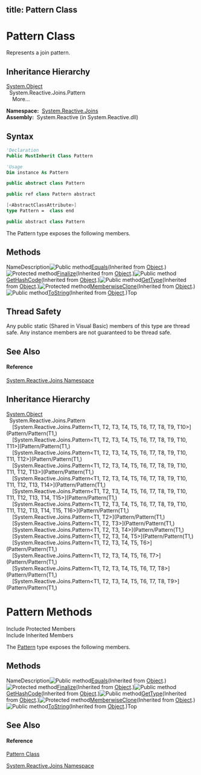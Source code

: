 title: Pattern Class
---
# Pattern Class

Represents a join pattern.

## Inheritance Hierarchy

[System.Object](https://msdn.microsoft.com/en-us/library/e5kfa45b)  
  System.Reactive.Joins.Pattern  
    More...

**Namespace:**  [System.Reactive.Joins](System.Reactive.Joins/System.Reactive.Joins)  
**Assembly:**  System.Reactive (in System.Reactive.dll)

## Syntax

```vb
'Declaration
Public MustInherit Class Pattern
```

```vb
'Usage
Dim instance As Pattern
```

```csharp
public abstract class Pattern
```

```c++
public ref class Pattern abstract
```

```fsharp
[<AbstractClassAttribute>]
type Pattern =  class end
```

```javascript
public abstract class Pattern
```

The Pattern type exposes the following members.

## Methods

NameDescription![Public method](https://reactiveui.net/assets/img/Hh303103.pubmethod(en-us,VS.103).gif "Public method")[Equals](https://msdn.microsoft.com/en-us/library/m:system.object.equals(system.object)(v=VS.103))(Inherited from [Object](https://msdn.microsoft.com/en-us/library/e5kfa45b).)![Protected method](https://reactiveui.net/assets/img/Hh303103.protmethod(en-us,VS.103).gif "Protected method")[Finalize](https://msdn.microsoft.com/en-us/library/4k87zsw7)(Inherited from [Object](https://msdn.microsoft.com/en-us/library/e5kfa45b).)![Public method](https://reactiveui.net/assets/img/Hh303103.pubmethod(en-us,VS.103).gif "Public method")[GetHashCode](https://msdn.microsoft.com/en-us/library/zdee4b3y)(Inherited from [Object](https://msdn.microsoft.com/en-us/library/e5kfa45b).)![Public method](https://reactiveui.net/assets/img/Hh303103.pubmethod(en-us,VS.103).gif "Public method")[GetType](https://msdn.microsoft.com/en-us/library/dfwy45w9)(Inherited from [Object](https://msdn.microsoft.com/en-us/library/e5kfa45b).)![Protected method](https://reactiveui.net/assets/img/Hh303103.protmethod(en-us,VS.103).gif "Protected method")[MemberwiseClone](https://msdn.microsoft.com/en-us/library/57ctke0a)(Inherited from [Object](https://msdn.microsoft.com/en-us/library/e5kfa45b).)![Public method](https://reactiveui.net/assets/img/Hh303103.pubmethod(en-us,VS.103).gif "Public method")[ToString](https://msdn.microsoft.com/en-us/library/7bxwbwt2)(Inherited from [Object](https://msdn.microsoft.com/en-us/library/e5kfa45b).)Top

## Thread Safety

Any public static (Shared in Visual Basic) members of this type are thread safe. Any instance members are not guaranteed to be thread safe.

## See Also

#### Reference

[System.Reactive.Joins Namespace](System.Reactive.Joins/System.Reactive.Joins)

## Inheritance Hierarchy

[System.Object](https://msdn.microsoft.com/en-us/library/e5kfa45b)  
  System.Reactive.Joins.Pattern  
    [System.Reactive.Joins.Pattern\<T1, T2, T3, T4, T5, T6, T7, T8, T9, T10\>](Pattern/Pattern(T1,)  
    [System.Reactive.Joins.Pattern\<T1, T2, T3, T4, T5, T6, T7, T8, T9, T10, T11\>](Pattern/Pattern(T1,)  
    [System.Reactive.Joins.Pattern\<T1, T2, T3, T4, T5, T6, T7, T8, T9, T10, T11, T12\>](Pattern/Pattern(T1,)  
    [System.Reactive.Joins.Pattern\<T1, T2, T3, T4, T5, T6, T7, T8, T9, T10, T11, T12, T13\>](Pattern/Pattern(T1,)  
    [System.Reactive.Joins.Pattern\<T1, T2, T3, T4, T5, T6, T7, T8, T9, T10, T11, T12, T13, T14\>](Pattern/Pattern(T1,)  
    [System.Reactive.Joins.Pattern\<T1, T2, T3, T4, T5, T6, T7, T8, T9, T10, T11, T12, T13, T14, T15\>](Pattern/Pattern(T1,)  
    [System.Reactive.Joins.Pattern\<T1, T2, T3, T4, T5, T6, T7, T8, T9, T10, T11, T12, T13, T14, T15, T16\>](Pattern/Pattern(T1,)  
    [System.Reactive.Joins.Pattern\<T1, T2\>](Pattern/Pattern(T1,)  
    [System.Reactive.Joins.Pattern\<T1, T2, T3\>](Pattern/Pattern(T1,)  
    [System.Reactive.Joins.Pattern\<T1, T2, T3, T4\>](Pattern/Pattern(T1,)  
    [System.Reactive.Joins.Pattern\<T1, T2, T3, T4, T5\>](Pattern/Pattern(T1,)  
    [System.Reactive.Joins.Pattern\<T1, T2, T3, T4, T5, T6\>](Pattern/Pattern(T1,)  
    [System.Reactive.Joins.Pattern\<T1, T2, T3, T4, T5, T6, T7\>](Pattern/Pattern(T1,)  
    [System.Reactive.Joins.Pattern\<T1, T2, T3, T4, T5, T6, T7, T8\>](Pattern/Pattern(T1,)  
    [System.Reactive.Joins.Pattern\<T1, T2, T3, T4, T5, T6, T7, T8, T9\>](Pattern/Pattern(T1,)

# Pattern Methods

Include Protected Members  
Include Inherited Members

The [Pattern](Pattern/Pattern) type exposes the following members.

## Methods

NameDescription![Public method](https://reactiveui.net/assets/img/Hh303103.pubmethod(en-us,VS.103).gif "Public method")[Equals](https://msdn.microsoft.com/en-us/library/m:system.object.equals(system.object)(v=VS.103))(Inherited from [Object](https://msdn.microsoft.com/en-us/library/e5kfa45b).)![Protected method](https://reactiveui.net/assets/img/Hh303103.protmethod(en-us,VS.103).gif "Protected method")[Finalize](https://msdn.microsoft.com/en-us/library/4k87zsw7)(Inherited from [Object](https://msdn.microsoft.com/en-us/library/e5kfa45b).)![Public method](https://reactiveui.net/assets/img/Hh303103.pubmethod(en-us,VS.103).gif "Public method")[GetHashCode](https://msdn.microsoft.com/en-us/library/zdee4b3y)(Inherited from [Object](https://msdn.microsoft.com/en-us/library/e5kfa45b).)![Public method](https://reactiveui.net/assets/img/Hh303103.pubmethod(en-us,VS.103).gif "Public method")[GetType](https://msdn.microsoft.com/en-us/library/dfwy45w9)(Inherited from [Object](https://msdn.microsoft.com/en-us/library/e5kfa45b).)![Protected method](https://reactiveui.net/assets/img/Hh303103.protmethod(en-us,VS.103).gif "Protected method")[MemberwiseClone](https://msdn.microsoft.com/en-us/library/57ctke0a)(Inherited from [Object](https://msdn.microsoft.com/en-us/library/e5kfa45b).)![Public method](https://reactiveui.net/assets/img/Hh303103.pubmethod(en-us,VS.103).gif "Public method")[ToString](https://msdn.microsoft.com/en-us/library/7bxwbwt2)(Inherited from [Object](https://msdn.microsoft.com/en-us/library/e5kfa45b).)Top

## See Also

#### Reference

[Pattern Class](Pattern/Pattern)

[System.Reactive.Joins Namespace](System.Reactive.Joins/System.Reactive.Joins)
